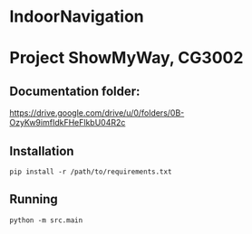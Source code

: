 # IndoorNavigation

Project ShowMyWay, CG3002
=========================


Documentation folder:
---------------------
https://drive.google.com/drive/u/0/folders/0B-OzyKw9imfIdkFHeFlkbU04R2c

Installation
-------------

`pip install -r /path/to/requirements.txt`

Running
-------
`python -m src.main`
